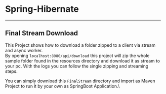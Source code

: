 # Spring-Hibernate

---

## Final Stream Download

This Project shows how to download a folder zipped to a client via stream and async worker.\
By opening `localhost:8080/api/download` this project will zip the whole sample folder found in the resources directory and download it as stream to your pc. With the logs you can follow the single zipping and streaming steps.

You can simply download this `FinalStream` directory and import as Maven Project to run it by your own as SpringBoot Application.\